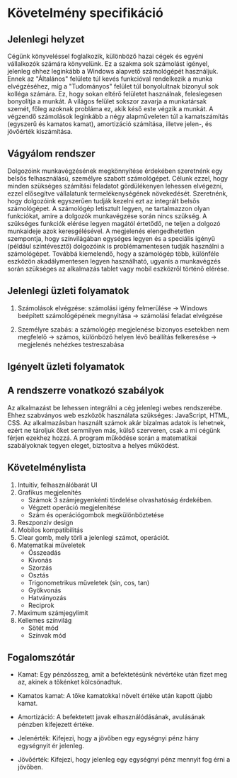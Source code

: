 Követelmény specifikáció
=========================

Jelenlegi helyzet
-----------------
Cégünk könyveléssel foglalkozik, különböző hazai cégek és egyéni vállalkozók számára könyvelünk. Ez a szakma sok számolást igényel, jelenleg ehhez leginkább a Windows alapvető számológépét használjuk. Ennek az "Általános" felülete túl kevés funkcióval rendelkezik a munka elvégzéséhez, míg a "Tudományos" felület túl bonyolultnak bizonyul sok kolléga számára. Ez, hogy sokan eltérő felületet használnak, feleslegesen bonyolítja a munkát. A világos felület sokszor zavarja a munkatársak szemét, főleg azoknak probláma ez, akik késő este végzik a munkát. A végzendő számolások leginkább a négy alapműveleten túl a kamatszámítás (egyszerű és kamatos kamat), amortizáció számítása, illetve jelen-, és jövőérték kiszámítása.

Vágyálom rendszer
-----------------
Dolgozóink munkavégzésének megkönnyítése érdekében szeretnénk egy belsős felhasználású, személyre szabott számológépet.
Célunk ezzel, hogy minden szükséges számítási feladatot gördülékenyen lehessen elvégezni, ezzel elősegítve vállalatunk termelékenységének növekedését.
Szeretnénk, hogy dolgozóink egyszerűen tudják kezelni ezt az integrált belsős számológépet.
A számológép letisztult legyen, ne tartalmazzon olyan funkciókat, amire a dolgozók munkavégzése során nincs szükség.
A szükséges funkciók elérése legyen magától értetődő, ne teljen a dolgozó munkaideje azok keresgélésével.
A megjelenés elengedhetetlen szempontja, hogy színvilágában egységes legyen és a speciális igényű (például színtévesztő) dolgozóink is problémamentesen tudják használni a számológépet.
Továbbá kiemelendő, hogy a számológép több, különféle eszközön akadálymentesen legyen használható, ugyanis a munkavégzés során szükséges az alkalmazás tablet vagy mobil eszközről történő elérése.

Jelenlegi üzleti folyamatok
---------------------------
1. Számolások elvégzése: számolási igény felmerülése &rarr; Windows beépített számológépének megnyitása &rarr; számolási feladat elvégzése

2. Személyre szabás: a számológép megjelenése bizonyos esetekben nem megfelelő &rarr; számos, különböző helyen lévő beállítás felkeresése &rarr; megjelenés nehézkes testreszabása

Igényelt üzleti folyamatok
--------------------------

A rendszerre vonatkozó szabályok
--------------------------------
Az alkalmazást be lehessen integrálni a cég jelenlegi webes rendszerébe. Ehhez szabványos web eszközök használata szükséges: JavaScript, HTML, CSS.
Az alkalmazásban használt számok akár bizalmas adatok is lehetnek, ezért ne tároljuk őket semmilyen más, külső szerveren, csak a mi cégünk férjen ezekhez hozzá.
A program működése során a matematikai szabályoknak tegyen eleget, biztosítva a helyes működést.

Követelménylista
----------------
1. Intuitív, felhasználóbarát UI
2. Grafikus megjelenítés
    - Számok 3 számjegyenkénti tördelése olvashatóság érdekében.
    - Végzett operáció megjelenítése
    - Szám és operációgombok megkülönböztetése
3. Reszponzív design
4. Mobilos kompatibilitás
5. Clear gomb, mely törli a jelenlegi számot, operációt.
6. Matematikai műveletek
    - Összeadás
    - Kivonás
    - Szorzás
    - Osztás
    - Trigonometrikus műveletek (sin, cos, tan)
    - Gyökvonás
    - Hatványozás
    - Reciprok
7. Maximum számjegylimit
8. Kellemes színvilág
    - Sötét mód
    - Színvak mód

Fogalomszótár
-------------
* Kamat: Egy pénzösszeg, amit a befektetésünk névértéke után fizet meg az, akinek a tőkénket kölcsönadtuk.

* Kamatos kamat: A tőke kamatokkal növelt értéke után kapott újabb kamat.

* Amortizáció: A befektetett javak elhasználódásának, avulásának pénzben kifejezett értéke.

* Jelenérték: Kifejezi, hogy a jövőben egy egységnyi pénz hány egységnyit ér jelenleg.

* Jövőérték: Kifejezi, hogy jelenleg egy egységnyi pénz mennyit fog érni a jövőben.
